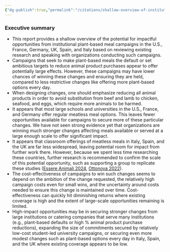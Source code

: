 ```yaml
---
{"dg-publish":true,"permalink":"/citations/shallow-overview-of-institutional-plant-based-meal-campaigns-in-the-us-and-western-europe-rethink-priorities/","tags":["#institutional_change EU USA"],"created":"2025-10-23T17:42:44.272+01:00","updated":"2025-10-23T18:12:10.171+01:00"}
---
```


### Executive summary
* This report provides a shallow overview of the potential for impactful opportunities from institutional plant-based meal campaigns in the U.S., France, Germany, UK, Spain, and Italy based on reviewing existing research and speaking with organizations conducting such campaigns.
* Campaigns that seek to make plant-based meals the default or set ambitious targets to reduce animal product purchases appear to offer potentially large effects. However, these campaigns may have lower chances of winning these changes and ensuring they are held, compared to less restrictive changes like offering more plant-based options every day.
* When designing changes, one should emphasize reducing all animal products in order to avoid substitution from beef and lamb to chicken, seafood, and eggs, which require more animals to be harmed.
* It appears that most large schools and universities in the U.S., France, and Germany offer regular meatless meal options. This leaves fewer opportunities available for campaigns to secure more of these particular changes. We have not seen strong evidence yet that organizations are winning much stronger changes affecting meals available or served at a large enough scale to offer significant impact.
* It appears that classroom offerings of meatless meals in Italy, Spain, and the UK are far less widespread, leaving potential room for impact from further work there. However, because we spent less time researching these countries, further research is recommended to confirm the scale of this potential opportunity, such as supporting a group to replicate these studies ([Essere Animali 2024](https://perma.cc/3Y2K-N8HP), [Ottonova 2022](https://perma.cc/L8YQ-W7XX)).
* The cost-effectiveness of campaigns to win such changes seems to depend on the ambition of the change requested, the relatively high campaign costs even for small wins, and the uncertainty around costs needed to ensure this change is maintained over time. Cost-effectiveness can quickly hit diminishing returns where existing coverage is high and the extent of large-scale opportunities remaining is limited.
* High-impact opportunities may be in securing stronger changes from large institutions or catering companies that serve many institutions (e.g., plant-based defaults or high % animal product purchase reductions), expanding the size of commitments secured by relatively low-cost student-led university campaigns, or securing even more modest changes such as plant-based options every day in Italy, Spain, and the UK where existing coverage appears to be low.